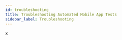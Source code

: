 ```yaml
---
id: troubleshooting
title: Troubleshooting Automated Mobile App Tests
sidebar_label: Troubleshooting
---
```


x
